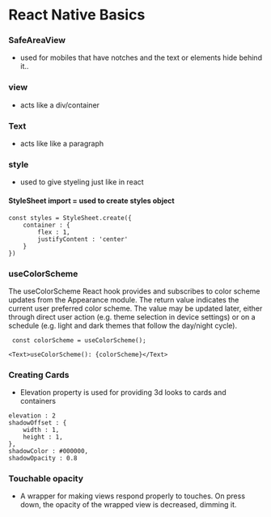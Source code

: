 # React Native Basics

### SafeAreaView 
- used for mobiles that have notches and the text or elements hide behind it.. 

### view 
- acts like a div/container

### Text 
- acts like like a paragraph

### style 
- used to give styeling just like in react 

#### StyleSheet import = used to create styles object 
```
const styles = StyleSheet.create({
    container : {
        flex : 1, 
        justifyContent : 'center'
    }
})
```

### useColorScheme
The useColorScheme React hook provides and subscribes to color scheme updates from the Appearance module. The return value indicates the current user preferred color scheme. The value may be updated later, either through direct user action (e.g. theme selection in device settings) or on a schedule (e.g. light and dark themes that follow the day/night cycle).

```
 const colorScheme = useColorScheme();
```

```
<Text>useColorScheme(): {colorScheme}</Text>
```

### Creating Cards

- Elevation property is used for providing 3d looks to cards and containers

```
elevation : 2
shadowOffset : {
    width : 1, 
    height : 1, 
}, 
shadowColor : #000000, 
shadowOpacity : 0.8
```

### Touchable opacity 
- A wrapper for making views respond properly to touches. On press down, the opacity of the wrapped view is decreased, dimming it.

